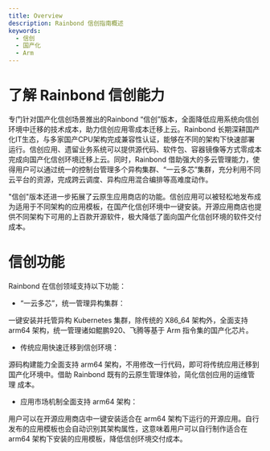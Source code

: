 ```yaml
---
title: Overview
description: Rainbond 信创指南概述
keywords:
  - 信创
  - 国产化
  - Arm
---
```


# 了解 Rainbond 信创能力

专门针对国产化信创场景推出的Rainbond “信创”版本，全面降低应用系统向信创环境中迁移的技术成本，助力信创应用零成本迁移上云。Rainbond 长期深耕国产化IT生态，与多家国产CPU架构完成兼容性认证，能够在不同的架构下快速部署运行。信创应用、遗留业务系统可以提供源代码、软件包、容器镜像等方式零成本完成向国产化信创环境迁移上云。同时，Rainbond 借助强大的多云管理能力，使得用户可以通过统一的控制台管理多个异构集群、“一云多芯”集群，充分利用不同云平台的资源，完成跨云调度、异构应用混合编排等高难度动作。

"信创"版本还进一步拓展了云原生应用商店的功能。信创应用可以被轻松地发布成为适用于不同架构的应用模板，在国产化信创环境中一键安装。开源应用商店也提供不同架构下可用的上百款开源软件，极大降低了面向国产化信创环境的软件交付成本。

# 信创功能

Rainbond 在信创领域支持以下功能：

- “一云多芯”，统一管理异构集群：

一键安装并托管异构 Kubernetes 集群，除传统的 X86_64 架构外，全面支持 arm64 架构，统一管理诸如鲲鹏920、飞腾等基于 Arm 指令集的国产化芯片。

- 传统应用快速迁移到信创环境：

源码构建能力全面支持 arm64 架构，不用修改一行代码，即可将传统应用迁移到国产化环境中。借助 Rainbond 既有的云原生管理体验，简化信创应用的运维管理
成本。

- 应用市场机制全面支持 arm64 架构：

用户可以在开源应用商店中一键安装适合在 arm64 架构下运行的开源应用。自行发布的应用模板也会自动识别其架构属性，这意味着用户可以自行制作适合在 arm64 架构下安装的应用模板，降低信创环境交付成本。
